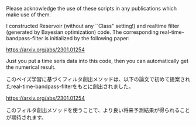 Please acknowledge the use of these scripts in any publications which make use of them.

I constructed Reservoir (without any ``Class" setting!) and realtime filter (generated by Bayesian optimization) code. 
The corresponding real-time-bandpass-filter is initialized by the following paper:
 
https://arxiv.org/abs/2301.01254

Just you put a time seris data into this code, then you can automatically get the numerical result.

このベイズ学習に基づくフィルタ創出メソッドは、以下の論文で初めて提案されたreal-time-bandpass-filterをもとに創出されました。

https://arxiv.org/abs/2301.01254

このフィルタ創出メソッドを使うことで、より良い将来予測結果が得られることが期待されます。
